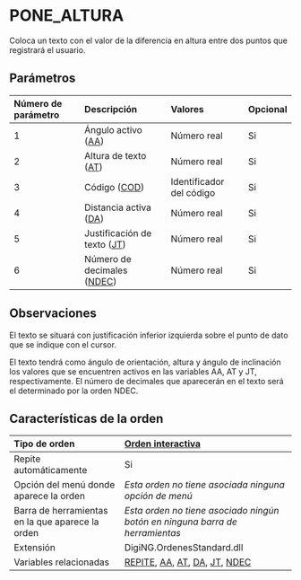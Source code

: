 # PONE\_ALTURA

Coloca un texto con el valor de la diferencia en altura entre dos puntos que registrará el usuario.

## Parámetros

| Número de parámetro | Descripción | Valores | Opcional |
| :--- | :--- | :--- | :--- |
| 1 | Ángulo activo \([AA](/digi3d-net/referencia/ventana-de-dibujo/ordenes/p/AA.html)\) | Número real | Si |
| 2 | Altura de texto \([AT](/digi3d-net/referencia/ventana-de-dibujo/ordenes/p/AT.html)\) | Número real | Si |
| 3 | Código \([COD](/digi3d-net/referencia/ventana-de-dibujo/ordenes/p/COD.html)\) | Identificador del código | Si |
| 4 | Distancia activa \([DA](/digi3d-net/referencia/ventana-de-dibujo/ordenes/p/DA.html)\) | Número real | Si |
| 5 | Justificación de texto \([JT](/digi3d-net/referencia/ventana-de-dibujo/ordenes/p/JT.html)\) | Número real | Si |
| 6 | Número de decimales \([NDEC](/digi3d-net/referencia/ventana-de-dibujo/ordenes/p/NDEC.html)\) | Número real | Si |

## Observaciones

El texto se situará con justificación inferior izquierda sobre el punto de dato que se indique con el cursor.

El texto tendrá como ángulo de orientación, altura y ángulo de inclinación los valores que se encuentren activos en las variables AA, AT y JT, respectivamente. El número de decimales que aparecerán en el texto será el determinado por la orden NDEC.

## Características de la orden

| Tipo de orden | [Orden interactiva](pone-altura.md) |
| :--- | :--- |
| Repite automáticamente | Si |
| Opción del menú donde aparece la orden | _Esta orden no tiene asociada ninguna opción de menú_ |
| Barra de herramientas en la que aparece la orden | _Esta orden no tiene asociado ningún botón en ninguna barra de herramientas_ |
| Extensión | DigiNG.OrdenesStandard.dll |
| Variables relacionadas | [REPITE](/digi3d-net/referencia/ventana-de-dibujo/ordenes/p/REPITE.html), [AA](/digi3d-net/referencia/ventana-de-dibujo/ordenes/p/AA.html), [AT](/digi3d-net/referencia/ventana-de-dibujo/ordenes/p/AT.html), [DA](/digi3d-net/referencia/ventana-de-dibujo/ordenes/p/DA.html), [JT](/digi3d-net/referencia/ventana-de-dibujo/ordenes/p/JT.html), [NDEC](/digi3d-net/referencia/ventana-de-dibujo/ordenes/p/NDEC.html) |

